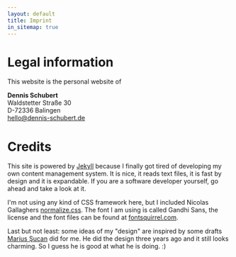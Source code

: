 ```yaml
---
layout: default
title: Imprint
in_sitemap: true
---
```


# Legal information

This website is the personal website of

**Dennis Schubert**  
Waldstetter Straße 30  
D-72336 Balingen  
[hello@dennis-schubert.de][email]

# Credits

This site is powered by [Jekyll][jekyll] because I finally got tired of
developing my own content management system. It is nice, it reads text files,
it is fast by design and it is expandable. If you are a software developer
yourself, go ahead and take a look at it.

I'm not using any kind of CSS framework here, but I included Nicolas Gallaghers
[normalize.css][normalize]. The font I am using is called Gandhi Sans, the
license and the font files can be found at [fontsquirrel.com][font].

Last but not least: some ideas of my "design" are inspired by some drafts
[Marius Şucan][marius] did for me. He did the design three years ago and it
still looks charming. So I guess he is good at what he is doing. :)

[email]: mailto:hello@dennis-schubert.de
[font]: http://www.fontsquirrel.com/fonts/gandhi-sans
[jekyll]: http://jekyllrb.com/
[normalize]: http://necolas.github.io/normalize.css/
[marius]: http://marius.sucan.ro/
